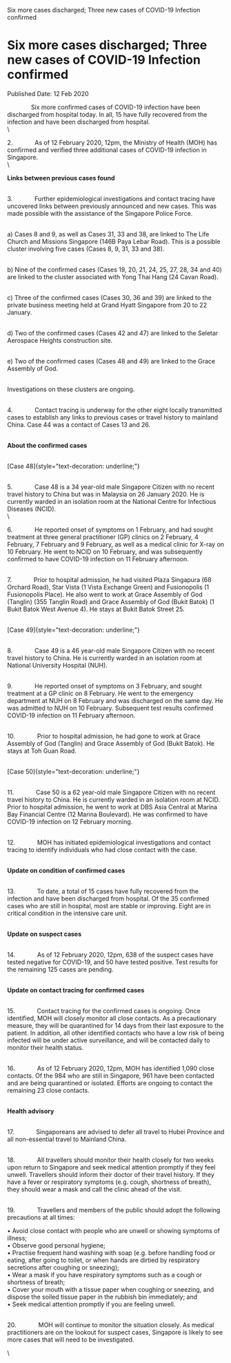 Six more cases discharged; Three new cases of COVID-19 Infection
confirmed

Six more cases discharged; Three new cases of COVID-19 Infection confirmed
==========================================================================

Published Date: 12 Feb 2020

<div>

              Six more confirmed cases of COVID-19 infection have been
discharged from hospital today. In all, 15 have fully recovered from the
infection and have been discharged from hospital.\
\

</div>

<div>

2.             As of 12 February 2020, 12pm, the Ministry of Health
(MOH) has confirmed and verified three additional cases of COVID-19
infection in Singapore.\
\

</div>

<div>

**Links between previous cases found**

</div>

<div>

\
3.             Further epidemiological investigations and contact
tracing have uncovered links between previously announced and new cases.
This was made possible with the assistance of the Singapore Police
Force.

</div>

<div>

\
a) Cases 8 and 9, as well as Cases 31, 33 and 38, are linked to The Life
Church and Missions Singapore (146B Paya Lebar Road). This is a possible
cluster involving five cases (Cases 8, 9, 31, 33 and 38).

</div>

<div>

\
b) Nine of the confirmed cases (Cases 19, 20, 21, 24, 25, 27, 28, 34 and
40) are linked to the cluster associated with Yong Thai Hang (24 Cavan
Road).

</div>

<div>

\
c) Three of the confirmed cases (Cases 30, 36 and 39) are linked to the
private business meeting held at Grand Hyatt Singapore from 20 to 22
January.

</div>

<div>

\
d) Two of the confirmed cases (Cases 42 and 47) are linked to the
Seletar Aerospace Heights construction site.

</div>

<div>

\
e) Two of the confirmed cases (Cases 48 and 49) are linked to the Grace
Assembly of God.

</div>

<div>

\
Investigations on these clusters are ongoing.

</div>

<div>

\
4.             Contact tracing is underway for the other eight locally
transmitted cases to establish any links to previous cases or travel
history to mainland China. Case 44 was a contact of Cases 13 and 26.

</div>

<div>

\
**About the confirmed cases**

</div>

<div>

\
[Case 48]{style="text-decoration: underline;"}

</div>

<div>

\
5.             Case 48 is a 34 year-old male Singapore Citizen with no
recent travel history to China but was in Malaysia on 26 January 2020.
He is currently warded in an isolation room at the National Centre for
Infectious Diseases (NCID).\
\

</div>

<div>

6.             He reported onset of symptoms on 1 February, and had
sought treatment at three general practitioner (GP) clinics on 2
February, 4 February, 7 February and 9 February, as well as a medical
clinic for X-ray on 10 February. He went to NCID on 10 February, and was
subsequently confirmed to have COVID-19 infection on 11 February
afternoon.

</div>

<div>

\
7.             Prior to hospital admission, he had visited Plaza
Singapura (68 Orchard Road), Star Vista (1 Vista Exchange Green) and
Fusionopolis (1 Fusionopolis Place). He also went to work at Grace
Assembly of God (Tanglin) (355 Tanglin Road) and Grace Assembly of God
(Bukit Batok) (1 Bukit Batok West Avenue 4). He stays at Bukit Batok
Street 25.

</div>

<div>

\
[Case 49]{style="text-decoration: underline;"}

</div>

<div>

\
8.             Case 49 is a 46 year-old male Singapore Citizen with no
recent travel history to China. He is currently warded in an isolation
room at National University Hospital (NUH).

</div>

<div>

\
9.             He reported onset of symptoms on 3 February, and sought
treatment at a GP clinic on 8 February. He went to the emergency
department at NUH on 8 February and was discharged on the same day. He
was admitted to NUH on 10 February. Subsequent test results confirmed
COVID-19 infection on 11 February afternoon.

</div>

<div>

\
10.             Prior to hospital admission, he had gone to work at
Grace Assembly of God (Tanglin) and Grace Assembly of God (Bukit Batok).
He stays at Toh Guan Road.

</div>

<div>

\
[Case 50]{style="text-decoration: underline;"}

</div>

<div>

\
11.             Case 50 is a 62 year-old male Singapore Citizen with no
recent travel history to China. He is currently warded in an isolation
room at NCID. Prior to hospital admission, he went to work at DBS Asia
Central at Marina Bay Financial Centre (12 Marina Boulevard). He was
confirmed to have COVID-19 infection on 12 February morning.

</div>

<div>

\
12.             MOH has initiated epidemiological investigations and
contact tracing to identify individuals who had close contact with the
case.

</div>

<div>

\
**Update on condition of confirmed cases**

</div>

<div>

\
13.             To date, a total of 15 cases have fully recovered from
the infection and have been discharged from hospital. Of the 35
confirmed cases who are still in hospital, most are stable or improving.
Eight are in critical condition in the intensive care unit.

</div>

<div>

\
**Update on suspect cases**

</div>

<div>

\
14.             As of 12 February 2020, 12pm, 638 of the suspect cases
have tested negative for COVID-19, and 50 have tested positive. Test
results for the remaining 125 cases are pending.

</div>

<div>

\
**Update on contact tracing for confirmed cases**

</div>

<div>

\
15.             Contact tracing for the confirmed cases is ongoing. Once
identified, MOH will closely monitor all close contacts. As a
precautionary measure, they will be quarantined for 14 days from their
last exposure to the patient. In addition, all other identified contacts
who have a low risk of being infected will be under active surveillance,
and will be contacted daily to monitor their health status.

</div>

<div>

\
16.             As of 12 February 2020, 12pm, MOH has identified 1,090
close contacts. Of the 984 who are still in Singapore, 961 have been
contacted and are being quarantined or isolated. Efforts are ongoing to
contact the remaining 23 close contacts.

</div>

<div>

\
**Health advisory**

</div>

<div>

\
17.             Singaporeans are advised to defer all travel to Hubei
Province and all non-essential travel to Mainland China.

</div>

<div>

\
18.             All travellers should monitor their health closely for
two weeks upon return to Singapore and seek medical attention promptly
if they feel unwell. Travellers should inform their doctor of their
travel history. If they have a fever or respiratory symptoms (e.g.
cough, shortness of breath), they should wear a mask and call the clinic
ahead of the visit.

</div>

<div>

\
19.             Travellers and members of the public should adopt the
following precautions at all times:

</div>

<div>

• Avoid close contact with people who are unwell or showing symptoms of
illness;\
• Observe good personal hygiene;\
• Practise frequent hand washing with soap (e.g. before handling food or
eating, after going to toilet, or when hands are dirtied by respiratory
secretions after coughing or sneezing);\
• Wear a mask if you have respiratory symptoms such as a cough or
shortness of breath;\
• Cover your mouth with a tissue paper when coughing or sneezing, and
dispose the soiled tissue paper in the rubbish bin immediately; and\
• Seek medical attention promptly if you are feeling unwell.

</div>

<div>

\
20.             MOH will continue to monitor the situation closely. As
medical practitioners are on the lookout for suspect cases, Singapore is
likely to see more cases that will need to be investigated.

</div>

<div>

\

</div>
